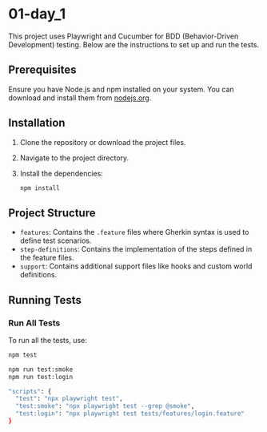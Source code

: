 # 01-day_1

This project uses Playwright and Cucumber for BDD (Behavior-Driven Development) testing. Below are the instructions to set up and run the tests.

## Prerequisites

Ensure you have Node.js and npm installed on your system. You can download and install them from [nodejs.org](https://nodejs.org/).

## Installation

1. Clone the repository or download the project files.
2. Navigate to the project directory.
3. Install the dependencies:

    ```bash
    npm install
    ```

## Project Structure


- `features`: Contains the `.feature` files where Gherkin syntax is used to define test scenarios.
- `step-definitions`: Contains the implementation of the steps defined in the feature files.
- `support`: Contains additional support files like hooks and custom world definitions.

## Running Tests

### Run All Tests

To run all the tests, use:

```bash
npm test

npm run test:smoke
npm run test:login

"scripts": {
  "test": "npx playwright test",
  "test:smoke": "npx playwright test --grep @smoke",
  "test:login": "npx playwright test tests/features/login.feature"
}
